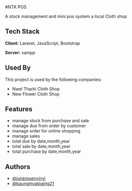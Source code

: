 
#NTK POS

A stock management and mini pos system a local Cloth shop


## Tech Stack

**Client:** Laravel, JavaScript, Bootstrap

**Server:** xampp


## Used By

This project is used by the following companies:

- Nwel Tharki Cloth Shop
- New Flower Cloth Shop


## Features

- manage stock from purchase and sale
- manage due from order by customer
- manage order for online shopping
- manage sales
- total due by date,month,year
- total sale by date,month,year
- total purchase by date,month,year


## Authors

- [@junemoenyinyi](https://www.github.com/Juneict)
- [@kaungmyatpaing21](https://www.github.com/kaungmyatpaing21)


